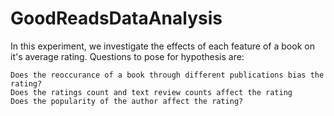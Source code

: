 # GoodReadsDataAnalysis
In this experiment, we investigate the effects of each feature of a book on it's average rating. 
Questions to pose for hypothesis are:

    Does the reoccurance of a book through different publications bias the rating?
    Does the ratings count and text review counts affect the rating
    Does the popularity of the author affect the rating?

